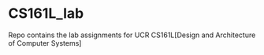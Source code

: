 # CS161L_lab
Repo contains the lab assignments for UCR CS161L[Design and Architecture of Computer Systems]
